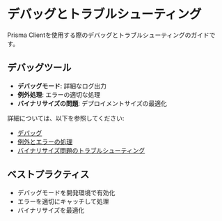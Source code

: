 # デバッグとトラブルシューティング

Prisma Clientを使用する際のデバッグとトラブルシューティングのガイドです。

## デバッグツール

- **デバッグモード**: 詳細なログ出力
- **例外処理**: エラーの適切な処理
- **バイナリサイズの問題**: デプロイメントサイズの最適化

詳細については、以下を参照してください:

- [デバッグ](/docs/orm/prisma-client/debugging-and-troubleshooting/debugging)
- [例外とエラーの処理](/docs/orm/prisma-client/debugging-and-troubleshooting/handling-exceptions-and-errors)
- [バイナリサイズ問題のトラブルシューティング](/docs/orm/prisma-client/debugging-and-troubleshooting/troubleshooting-binary-size-issues)

## ベストプラクティス

- デバッグモードを開発環境で有効化
- エラーを適切にキャッチして処理
- バイナリサイズを最適化
